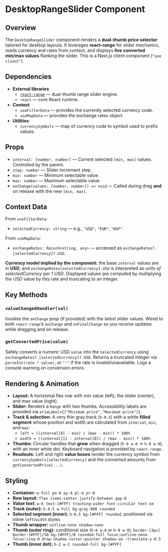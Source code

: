 # DesktopRangeSlider Component

## Overview

The `DesktopRangeSlider` component renders a **dual-thumb price selector** tailored for desktop layouts.
It leverages **react-range** for slider mechanics, reads currency and rates from context, and displays
**live converted min/max values** flanking the slider. This is a Next.js client component (`"use client"`).

## Dependencies

- **External libraries**
  - [`react-range`](https://github.com/tajo/react-range) — dual-thumb range slider engine.
  - `react` — core React runtime.
- **Context**
  - `useFilterData` — provides the currently selected currency code.
  - `useMapData` — provides the exchange rates object.
- **Utilities**
  - `currencySymbols` — map of currency code to symbol used to prefix values.

## Props

- `interval: [number, number]` — Current selected `[min, max]` values. Controlled by the parent.
- `step: number` — Slider increment step.
- `min: number` — Minimum selectable value.
- `max: number` — Maximum selectable value.
- `onChange(values: [number, number]) => void` — Called during drag **and** on release with the new `[min, max]`.

## Context Data

From `useFilterData`:
- `selectedCurrency: string` — e.g., `"USD"`, `"EUR"`, `"HUF"`.

From `useMapData`:
- `exchangeRates: Record<string, any>` — accessed as `exchangeRates?.[selectedCurrency]?.USD`.

**Currency model implied by the component:** the base `interval` values are in **USD**, and
`exchangeRates[selectedCurrency].USD` is interpreted as *units of selectedCurrency per 1 USD*. Displayed
values are computed by multiplying the USD value by this rate and truncating to an integer.

## Key Methods

### `valueChangedHandler(val)`
Invokes the `onChange` prop (if provided) with the latest slider values. Wired to both
`react-range`’s `onChange` and `onFinalChange` so you receive updates while dragging and on release.

### `getConvertedPrice(value)`
Safely converts a numeric USD `value` into the `selectedCurrency` using
`exchangeRates?.[selectedCurrency]?.USD`. Returns a truncated integer via `parseInt(rate * value)`,
or `"-"` if the rate is invalid/unavailable. Logs a console warning on conversion errors.

## Rendering & Animation

- **Layout:** A horizontal flex row with min value (left), the slider (center), and max value (right).
- **Slider:** Renders a `Range` with two thumbs. Accessibility labels are provided via
  `ariaLabel={["Minimum price","Maximum price"]}`.
- **Track & selection:** A very thin gray track (`h-0.5`) with a white **filled segment** whose position and width are
  calculated from `interval`, `min`, and `max`:
  - `left = ((interval[0] - min) / (max - min)) * 100%`
  - `width = ((interval[1] - interval[0]) / (max - min)) * 100%`
- **Thumbs:** Circular handles that **grow** when dragged (`h-6 w-6` → `h-9 w-9`), with an inner white dot.
  Keyboard navigation is provided by `react-range`.
- **Readouts:** Left and right **value boxes** render the currency symbol from `currencySymbols[selectedCurrency]`
  and the converted amounts from `getConvertedPrice(...)`.

## Styling

- **Container:** `w-full px-0 py-4 pl-4 pr-8`
- **Row layout:** `flex items-center justify-between gap-8`
- **Value text:** `w-6 text-[#FFF] tracking-wider font-circular text-sm`
- **Track (outer):** `h-0.5 w-full bg-gray-800 rounded`
- **Selected segment (inner):** `h-0.5 bg-[#FFF] rounded`, positioned via inline `left`/`width` styles
- **Thumb wrapper:** `outline-none shadow-none`
- **Thumb (outer ring):** conditional size (`h-6 w-6` or `h-9 w-9`), `border-[3px] border-[#FFF]/50 bg-[#FFF]/0 rounded-full focus:outline-none focus:ring-0 drop-shadow cursor-pointer shadow-sm -translate-y-0.5`
- **Thumb (inner dot):** `h-2 w-2 rounded-full bg-[#FFF]`

